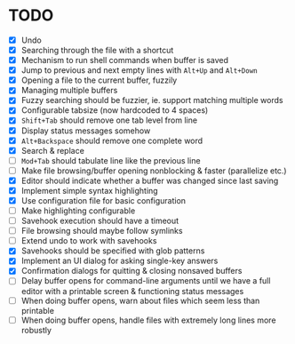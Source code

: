 # TODO

-   [x] Undo
-   [x] Searching through the file with a shortcut
-   [x] Mechanism to run shell commands when buffer is saved
-   [x] Jump to previous and next empty lines with `Alt+Up` and
    `Alt+Down`
-   [x] Opening a file to the current buffer, fuzzily
-   [x] Managing multiple buffers
-   [x] Fuzzy searching should be fuzzier, ie. support matching multiple
    words
-   [x] Configurable tabsize (now hardcoded to 4 spaces)
-   [x] `Shift+Tab` should remove one tab level from line
-   [x] Display status messages somehow
-   [x] `Alt+Backspace` should remove one complete word
-   [x] Search & replace
-   [ ] `Mod+Tab` should tabulate line like the previous line
-   [ ] Make file browsing/buffer opening nonblocking & faster
    (parallelize etc.)
-   [x] Editor should indicate whether a buffer was changed since last
    saving
-   [x] Implement simple syntax highlighting
-   [x] Use configuration file for basic configuration
-   [ ] Make highlighting configurable
-   [ ] Savehook execution should have a timeout
-   [ ] File browsing should maybe follow symlinks
-   [ ] Extend undo to work with savehooks
-   [x] Savehooks should be specified with glob patterns
-   [x] Implement an UI dialog for asking single-key answers
-   [x] Confirmation dialogs for quitting & closing nonsaved buffers
-   [ ] Delay buffer opens for command-line arguments until we have a
    full editor with a printable screen & functioning status messages
-   [ ] When doing buffer opens, warn about files which seem less than
    printable
-   [ ] When doing buffer opens, handle files with extremely long lines
    more robustly
